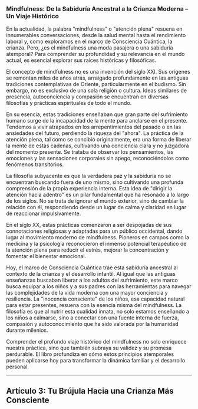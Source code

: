 ### Mindfulness: De la Sabiduría Ancestral a la Crianza Moderna – Un Viaje Histórico
En la actualidad, la palabra "mindfulness" o "atención plena" resuena en innumerables conversaciones, desde la salud mental hasta el rendimiento laboral y, como exploramos en el marco de Consciencia Cuántica, la crianza. Pero, ¿es el mindfulness una moda pasajera o una sabiduría atemporal? Para comprender su profundidad y su relevancia en el mundo actual, es esencial explorar sus raíces históricas y filosóficas.

El concepto de mindfulness no es una invención del siglo XXI. Sus orígenes se remontan miles de años atrás, arraigado profundamente en las antiguas tradiciones contemplativas de Oriente, particularmente en el budismo. Sin embargo, no es exclusivo de una sola religión o cultura. Ideas similares de presencia, autoconciencia y compasión se encuentran en diversas filosofías y prácticas espirituales de todo el mundo.

En su esencia, estas tradiciones enseñaban que gran parte del sufrimiento humano surge de la incapacidad de la mente para anclarse en el presente. Tendemos a vivir atrapados en los arrepentimientos del pasado o en las ansiedades del futuro, perdiendo la riqueza del "ahora". La práctica de la atención plena, tal como se concibió originalmente, era una forma de liberar la mente de estas cadenas, cultivando una conciencia clara y no juzgadora del momento presente. Se trataba de observar los pensamientos, las emociones y las sensaciones corporales sin apego, reconociéndolos como fenómenos transitorios.

La filosofía subyacente es que la verdadera paz y la sabiduría no se encuentran buscando fuera de uno mismo, sino cultivando una profunda comprensión de la propia experiencia interna. Esta idea de "dirigir la atención hacia adentro" es un pilar fundamental que ha resonado a lo largo de los siglos. No se trata de ignorar el mundo exterior, sino de cambiar la relación con él, respondiendo desde un lugar de calma y claridad en lugar de reaccionar impulsivamente.

En el siglo XX, estas prácticas comenzaron a ser despojadas de sus connotaciones religiosas y adaptadas para un público occidental, dando lugar al movimiento moderno de mindfulness. Pioneros en campos como la medicina y la psicología reconocieron el inmenso potencial terapéutico de la atención plena para reducir el estrés, mejorar la concentración y fomentar el bienestar emocional.

Hoy, el marco de Consciencia Cuántica trae esta sabiduría ancestral al contexto de la crianza y el desarrollo infantil. Al igual que las antiguas enseñanzas buscaban liberar a los adultos del sufrimiento, este marco busca equipar a los niños y a sus padres con las herramientas para navegar las complejidades de la vida moderna con una mayor conciencia y resiliencia. La "inocencia consciente" de los niños, esa capacidad natural para estar presentes, resuena con la esencia misma del mindfulness. La filosofía es que al nutrir esta cualidad innata, no solo estamos enseñando a los niños a calmarse, sino a conectar con una fuente interna de fuerza, compasión y autoconocimiento que ha sido valorada por la humanidad durante milenios.

Comprender el profundo viaje histórico del mindfulness no solo enriquece nuestra práctica, sino que también subraya su validez y su promesa perdurable. El libro profundiza en cómo estos principios atemporales pueden aplicarse hoy para transformar la dinámica familiar y el desarrollo personal.

---

## Artículo 3: Tu Brújula Hacia una Crianza Más Consciente